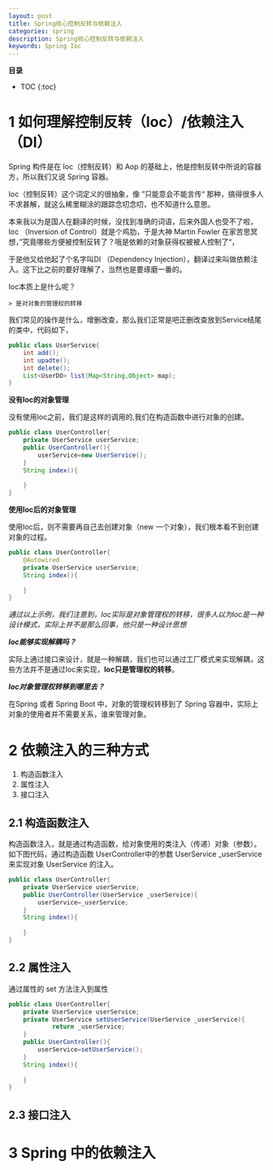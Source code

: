 ```yaml
---
layout: post
title: Spring核心控制反转与依赖注入
categories: spring
description: Spring核心控制反转与依赖注入
keywords: Spring Ioc
---
```



**目录**

* TOC
{:toc}

# 1 如何理解控制反转（Ioc）/依赖注入（DI）

Spring 构件是在 Ioc（控制反转）和 Aop 的基础上，他是控制反转中所说的容器方，所以我们又说 Spring 容器。

Ioc（控制反转）这个词定义的很抽象，像 ”只能意会不能言传“ 那种，搞得很多人不求甚解，就这么稀里糊涂的跟踪念叨念叨，也不知道什么意思。

本来我以为是国人在翻译的时候，没找到准确的词语，后来外国人也受不了啦，Ioc （Inversion of Control）就是个鸡肋，于是大神 Martin Fowler 在家苦思冥想，”究竟哪些方便被控制反转了？哦是依赖的对象获得权被被人控制了“，

于是他又给他起了个名字叫DI （Dependency Injection），翻译过来叫做依赖注入。这下比之前的要好理解了，当然也是要琢磨一番的。

Ioc本质上是什么呢？
```
> 是对对象的管理权的转移
```
我们常见的操作是什么，增删改查，那么我们正常是吧正删改查放到Service结尾的类中，代码如下，
```java
public class UserService{
    int add();
    int upadte();
    int delete();
    List<UserDO> list(Map<String,Object> map);
}
```
**没有Ioc的对象管理**

没有使用Ioc之前，我们是这样的调用的,我们在构造函数中进行对象的创建。
```java
public class UserController{
    private UserService userService;
    public UserController(){
        userService=new UserService();
    }
    String index(){
        
    }
}
```

**使用Ioc后的对象管理**

使用Ioc后，则不需要再自己去创建对象（new 一个对象），我们根本看不到创建对象的过程。
```java
public class UserController{
    @Autowired
    private UserService userService; 
    String index(){
        
    }
}
```

*通过以上示例，我们注意到，Ioc实际是对象管理权的转移，很多人以为Ioc是一种设计模式，实际上并不是那么回事，他只是一种设计思想*

***Ioc能够实现解耦吗？***

实际上通过接口来设计，就是一种解耦，我们也可以通过工厂模式来实现解耦，这些方法并不是通过Ioc来实现，**Ioc只是管理权的转移**。

***Ioc对象管理权转移到哪里去？***

在Spring 或者 Spring Boot 中，对象的管理权转移到了 Spring 容器中，实际上对象的使用者并不需要关系，谁来管理对象。


# 2 依赖注入的三种方式
1. 构造函数注入
2. 属性注入
3. 接口注入

## 2.1 构造函数注入
构造函数注入，就是通过构造函数，给对象使用的类注入（传递）对象（参数）。如下图代码，通过构造函数 UserController中的参数 UserService _userService 来实现对象 UserService 的注入。
```java
public class UserController{
    private UserService userService;
    public UserController(UserService _userService){
        userService=_userService;
    }
    String index(){
        
    }
}
```

## 2.2 属性注入
通过属性的 set 方法注入到属性
```java
public class UserController{
    private UserService userService;
    private UserService setUserService(UserService _userService){
            return _userService;
    }
    public UserController(){
        userService=setUserService();
    }
    String index(){
        
    }
}
```

## 2.3 接口注入




# 3 Spring 中的依赖注入 
